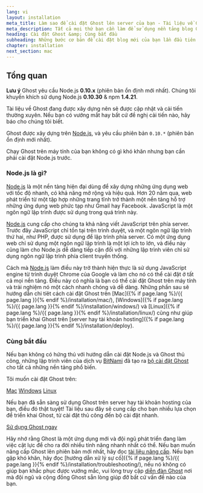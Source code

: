 ```yaml
---
lang: vi
layout: installation
meta_title: Làm sao để cài đặt Ghost lên server của bạn - Tài liệu về Ghost
meta_description: Tất cả mọi thứ bạn cần làm để sử dụng nền tảng blog Ghost trên môi trường thử nghiệm hoặc thực tế.
heading: Cài đặt Ghost &amp; Cùng bắt đầu
subheading: Những bước cơ bản để cài đặt blog mới của bạn lần đầu tiên.
chapter: installation
next_section: mac
---
```


## Tổng quan <a id="overview"></a>

<p class="note"><strong>Lưu ý</strong> Ghost yêu cầu Node.js <strong>0.10.x</strong> (phiên bản ổn định mới nhất). Chúng tôi khuyến khích sử dụng Node.js <strong>0.10.30</strong> & npm <strong>1.4.21</strong>.</p>

Tài liệu về Ghost đang được xây dựng nên sẽ được cập nhật và cải tiến thường xuyên. Nếu bạn có vướng mắt hay bất cứ đề nghị cải tiến nào, hãy báo cho chúng tôi biết.

Ghost được xây dựng trên [Node.js](http://nodejs.org), và yêu cầu phiên bản `0.10.*` (phiên bản ổn định mới nhất).

Chạy Ghost trên máy tính của bạn không có gì khó khăn nhưng bạn cần phải cài đặt Node.js trước.

### Node.js là gì?

[Node.js](http://nodejs.org) là một nền tảng hiện đại dùng để xây dựng những ứng dụng web với tốc độ nhanh, có khả năng mở rộng và hiệu quả.
    Hơn 20 năm qua, web phát triển từ một tập hợp những trang tĩnh trở thành một nền tảng hỗ trợ những ứng dụng web phức tạp như Gmail hay Facebook.
    JavaScript là một ngôn ngữ lập trình được sử dụng trong quá trình này.

[Node.js](http://nodejs.org) cung cấp cho chúng ta khả năng viết JavaScript trên phía server. Trước đây JavaScript chỉ tồn tại trên trình duyệt, và một ngôn ngữ lập trình thứ hai, như PHP, được sử dụng để lập trình phía server. Có một ứng dụng web chỉ sử dụng một ngôn ngữ lập trình là một lợi ích to lớn, và điều này cũng làm cho Node.js dễ dàng tiếp cận đối với những lập trình viên chỉ sử dụng ngôn ngữ lập trình phía client truyền thống.

Cách mà [Node.js](http://nodejs.org) làm điều này trở thành hiện thực là sử dụng JavaScript engine từ trình duyệt Chrome của Google và làm cho nó có thể cài đặt ở tất cả mọi nền tảng. Điều này có nghĩa là bạn có thể cài đặt Ghost trên máy tính và trải nghiệm nó một cách nhanh chóng và dễ dàng.
    Những phần sau sẽ hướng dẫn chi tíêt cách cài đặt Ghost trên [Mac]({% if page.lang %}/{{ page.lang }}{% endif %}/installation/mac/), [Windows]({% if page.lang %}/{{ page.lang }}{% endif %}/installation/windows/) và [Linux]({% if page.lang %}/{{ page.lang }}{% endif %}/installation/linux/) cũng như giúp bạn triển khai Ghost trên [server hay tài khoản hosting]({% if page.lang %}/{{ page.lang }}{% endif %}/installation/deploy).

### Cùng bắt đầu

Nếu bạn không có hứng thú với hướng dẫn cài đặt Node.js và Ghost thủ công, những lập trình viên của dịch vụ [BitNami](http://bitnami.com/) đã tạo ra [bộ cài đặt Ghost](http://bitnami.com/stack/ghost) cho tất cả những nền tảng phổ biến.

Tôi muốn cài đặt Ghost trên:

<div class="text-center install-ghost">
    <a href="{% if page.lang %}/{{ page.lang }}{% endif %}/installation/mac/" class="btn btn-success btn-large">Mac</a>
    <a href="{% if page.lang %}/{{ page.lang }}{% endif %}/installation/windows/" class="btn btn-success btn-large">Windows</a>
    <a href="{% if page.lang %}/{{ page.lang }}{% endif %}/installation/linux/" class="btn btn-success btn-large">Linux</a>
</div>

Nếu bạn đã sẵn sàng sử dụng Ghost trên server hay tài khoản hosting của bạn, điều đó thật tuyệt! Tài liệu sau đây sẽ cung cấp cho bạn nhiều lựa chọn để triển khai Ghost, từ cài đặt thủ công đến bộ cài đặt nhanh.

<div class="text-center install-ghost">
    <a href="{% if page.lang %}/{{ page.lang }}{% endif %}/installation/deploy/" class="btn btn-success btn-large">Sử dụng Ghost ngay</a>
</div>

Hãy nhớ rằng Ghost là một ứng dụng mới và đội ngũ phát triển đang làm việc cật lực để cho ra đời nhiều tính năng nhanh nhất có thể. Nếu bạn muốn nâng cấp Ghost lên phiên bản mới nhất, hãy đọc [tài liệu nâng cấp](/installation/upgrading/).
    Nếu bạn gặp khó khăn, hãy đọc [hướng dẫn xử lý sự cố]({% if page.lang %}/{{ page.lang }}{% endif %}/installation/troubleshooting/), nếu nó không có giúp bạn khắc phục được vướng mắc, vui lòng truy cập [diễn đàn Ghost](http://ghost.org/forum) nơi mà đội ngũ và cộng đồng Ghost sẵn lòng giúp đỡ bất cứ vấn đề nào của bạn.
